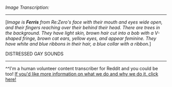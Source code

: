 *Image Transcription:*

---

[*Image is **Ferris** from Re:Zero's face with their mouth and eyes wide open, and their fingers reaching over their behind their head. There are trees in the background. They have light skin, brown hair cut into a bob with a V-shaped fringe, brown cat ears, yellow eyes, and appear feminine. They have white and blue ribbons in their hair, a blue collar with a ribbon.*] 

DISTRESSED GAY SOUNDS

---

^^I'm&#32;a&#32;human&#32;volunteer&#32;content&#32;transcriber&#32;for&#32;Reddit&#32;and&#32;you&#32;could&#32;be&#32;too!&#32;[If&#32;you'd&#32;like&#32;more&#32;information&#32;on&#32;what&#32;we&#32;do&#32;and&#32;why&#32;we&#32;do&#32;it,&#32;click&#32;here!](https://www.reddit.com/r/TranscribersOfReddit/wiki/index)
